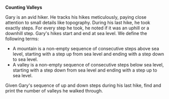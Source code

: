 **Counting Valleys**

Gary is an avid hiker. He tracks his hikes meticulously, paying close attention to small details like topography. During his last hike, he took exactly steps. For every step he took, he noted if it was an uphill or a downhill step. Gary's hikes start and end at sea level. We define the following terms: 

- A mountain is a non-empty sequence of consecutive steps above sea level, starting with a step up from sea level and ending with a step down to sea level. 
- A valley is a non-empty sequence of consecutive steps below sea level, starting with a step down from sea level and ending with a step up to sea level. 

Given Gary's sequence of up and down steps during his last hike, find and print the number of valleys he walked through.
